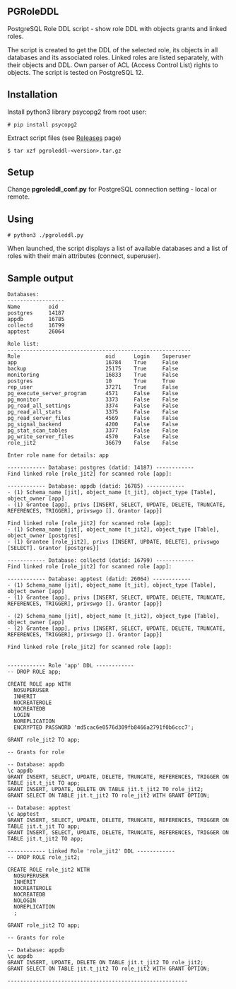 ## PGRoleDDL

PostgreSQL Role DDL script - show role DDL with objects grants and linked roles.

The script is created to get the DDL of the selected role, its objects in all databases and its associated roles. Linked roles are listed separately, with their objects and DDL. Own parser of ACL (Access Control List) rights to objects. The script is tested on PostgreSQL 12.


## Installation

Install python3 library psycopg2 from root user:
```
# pip install psycopg2
```
Extract script files (see [Releases](https://github.com/Azmodey/pgroleddl/releases) page)
```
$ tar xzf pgroleddl-<version>.tar.gz
```


## Setup

Change **pgroleddl_conf.py** for PostgreSQL connection setting - local or remote.


## Using
```
# python3 ./pgroleddl.py
```
When launched, the script displays a list of available databases and a list of roles with their main attributes (connect, superuser).


## Sample output
```
Databases:
------------------
Name         oid     
postgres     14187   
appdb        16785   
collectd     16799   
apptest      26064   

Role list:
----------------------------------------------------------
Role                           oid      Login    Superuser
app                            16784    True     False    
backup                         25175    True     False    
monitoring                     16833    True     False    
postgres                       10       True     True     
rep_user                       37271    True     False    
pg_execute_server_program      4571     False    False    
pg_monitor                     3373     False    False    
pg_read_all_settings           3374     False    False    
pg_read_all_stats              3375     False    False    
pg_read_server_files           4569     False    False    
pg_signal_backend              4200     False    False    
pg_stat_scan_tables            3377     False    False    
pg_write_server_files          4570     False    False    
role_jit2                      36679    False    False    

Enter role name for details: app

------------ Database: postgres (datid: 14187) ------------
Find linked role [role_jit2] for scanned role [app]:

------------ Database: appdb (datid: 16785) ------------
- (1) Schema_name [jit], object_name [t_jit], object_type [Table], object_owner [app]
- (1) Grantee [app], privs [INSERT, SELECT, UPDATE, DELETE, TRUNCATE, REFERENCES, TRIGGER], privswgo []. Grantor [app}]

Find linked role [role_jit2] for scanned role [app]:
- (1) Schema_name [jit], object_name [t_jit2], object_type [Table], object_owner [postgres]
- (1) Grantee [role_jit2], privs [INSERT, UPDATE, DELETE], privswgo [SELECT]. Grantor [postgres}]

------------ Database: collectd (datid: 16799) ------------
Find linked role [role_jit2] for scanned role [app]:

------------ Database: apptest (datid: 26064) ------------
- (1) Schema_name [jit], object_name [t_jit], object_type [Table], object_owner [app]
- (1) Grantee [app], privs [INSERT, SELECT, UPDATE, DELETE, TRUNCATE, REFERENCES, TRIGGER], privswgo []. Grantor [app}]

- (2) Schema_name [jit], object_name [t_jit2], object_type [Table], object_owner [app]
- (2) Grantee [app], privs [INSERT, SELECT, UPDATE, DELETE, TRUNCATE, REFERENCES, TRIGGER], privswgo []. Grantor [app}]

Find linked role [role_jit2] for scanned role [app]:


------------ Role 'app' DDL ------------
-- DROP ROLE app;

CREATE ROLE app WITH
  NOSUPERUSER
  INHERIT
  NOCREATEROLE
  NOCREATEDB
  LOGIN
  NOREPLICATION
  ENCRYPTED PASSWORD 'md5cac6e0576d309fb8466a2791f0b6ccc7';

GRANT role_jit2 TO app;

-- Grants for role

-- Database: appdb
\c appdb
GRANT INSERT, SELECT, UPDATE, DELETE, TRUNCATE, REFERENCES, TRIGGER ON TABLE jit.t_jit TO app;
GRANT INSERT, UPDATE, DELETE ON TABLE jit.t_jit2 TO role_jit2;
GRANT SELECT ON TABLE jit.t_jit2 TO role_jit2 WITH GRANT OPTION;

-- Database: apptest
\c apptest
GRANT INSERT, SELECT, UPDATE, DELETE, TRUNCATE, REFERENCES, TRIGGER ON TABLE jit.t_jit TO app;
GRANT INSERT, SELECT, UPDATE, DELETE, TRUNCATE, REFERENCES, TRIGGER ON TABLE jit.t_jit2 TO app;

------------ Linked Role 'role_jit2' DDL ------------
-- DROP ROLE role_jit2;

CREATE ROLE role_jit2 WITH
  NOSUPERUSER
  INHERIT
  NOCREATEROLE
  NOCREATEDB
  NOLOGIN
  NOREPLICATION
  ;

GRANT role_jit2 TO app;

-- Grants for role

-- Database: appdb
\c appdb
GRANT INSERT, UPDATE, DELETE ON TABLE jit.t_jit2 TO role_jit2;
GRANT SELECT ON TABLE jit.t_jit2 TO role_jit2 WITH GRANT OPTION;

---------------------------------------------------------
```
